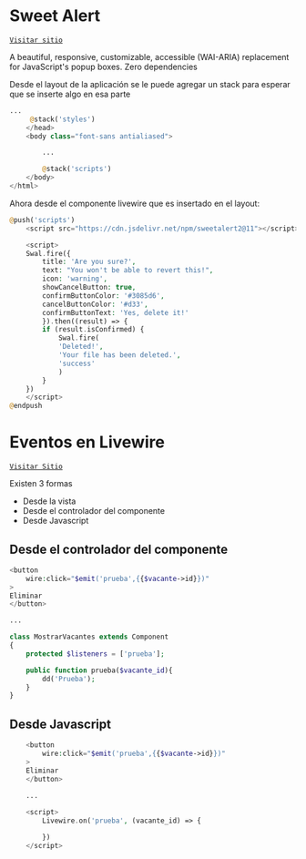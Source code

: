 # Sweet Alert

[`Visitar sitio`](https://sweetalert2.github.io/)

A beautiful, responsive, customizable, accessible (WAI-ARIA) replacement for JavaScript's popup boxes. Zero dependencies

Desde el layout de la aplicación se le puede agregar un stack para esperar que se inserte algo en esa parte

```php
...
     @stack('styles')
    </head>
    <body class="font-sans antialiased">

        ...

        @stack('scripts')
    </body>
</html>

```

Ahora desde el componente livewire que es insertado en el layout:

```php
@push('scripts')
    <script src="https://cdn.jsdelivr.net/npm/sweetalert2@11"></script>

    <script> 
    Swal.fire({
        title: 'Are you sure?',
        text: "You won't be able to revert this!",
        icon: 'warning',
        showCancelButton: true,
        confirmButtonColor: '#3085d6',
        cancelButtonColor: '#d33',
        confirmButtonText: 'Yes, delete it!'
        }).then((result) => {
        if (result.isConfirmed) {
            Swal.fire(
            'Deleted!',
            'Your file has been deleted.',
            'success'
            )
        }
    })
    </script>
@endpush
```

# Eventos en Livewire

[`Visitar Sitio`](https://laravel-livewire.com/docs/2.x/events)

Existen 3 formas

- Desde la vista
- Desde el controlador del componente
- Desde Javascript


## Desde el controlador del componente

```php
<button 
    wire:click="$emit('prueba',{{$vacante->id}})"
>
Eliminar
</button>

...

class MostrarVacantes extends Component
{
    protected $listeners = ['prueba'];

    public function prueba($vacante_id){
        dd('Prueba');
    }
}
```


## Desde Javascript

```php
    <button 
        wire:click="$emit('prueba',{{$vacante->id}})"
    >
    Eliminar
    </button>

    ...
    
    <script> 
        Livewire.on('prueba', (vacante_id) => { 

        })
    </script>
```
